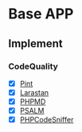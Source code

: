 # Base APP

## Implement

### CodeQuality

- [x] [Pint](./.github/workflows/pint.yml)
- [x] [Larastan](./.github/workflows/larastan.yml)
- [x] [PHPMD](./.github/workflows/phpmd.yml)
- [x] [PSALM](./.github/workflows/psalm.yml)
- [x] [PHPCodeSniffer](./.github/workflows/phpcodesniffer.yml)
